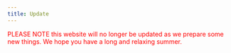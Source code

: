 ```yaml
---
title: Update
---
```


<p style="color:red">PLEASE NOTE this website will no longer be updated as we prepare some new things. We hope you have a long and relaxing summer.</p>